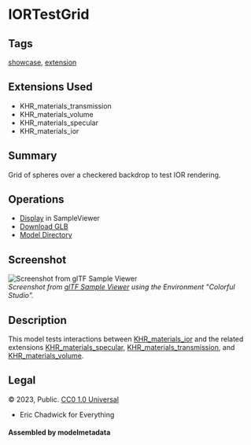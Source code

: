 # IORTestGrid

## Tags

[showcase](../../Models-showcase.md), [extension](../../Models-extension.md)

## Extensions Used

* KHR_materials_transmission
* KHR_materials_volume
* KHR_materials_specular
* KHR_materials_ior

## Summary

Grid of spheres over a checkered backdrop to test IOR rendering.

## Operations

* [Display](https://github.khronos.org/glTF-Sample-Viewer-Release/?model=https://raw.GithubUserContent.com/KhronosGroup/glTF-Sample-Assets/main/./Models/IORTestGrid/glTF-Binary/IORTestGrid.glb) in SampleViewer
* [Download GLB](https://raw.GithubUserContent.com/KhronosGroup/glTF-Sample-Assets/main/./Models/IORTestGrid/glTF-Binary/IORTestGrid.glb)
* [Model Directory](./)

## Screenshot

![Screenshot from glTF Sample Viewer](screenshot/screenshot_Large.jpg)
<br/>_Screenshot from [glTF Sample Viewer](https://github.khronos.org/glTF-Sample-Viewer-Release/) using the Environment "Colorful Studio"._

## Description

This model tests interactions between [KHR_materials_ior](https://github.com/KhronosGroup/glTF/tree/main/extensions/2.0/Khronos/KHR_materials_ior) and the related extensions [KHR_materials_specular](https://github.com/KhronosGroup/glTF/tree/main/extensions/2.0/Khronos/KHR_materials_specular), [KHR_materials_transmission](https://github.com/KhronosGroup/glTF/tree/main/extensions/2.0/Khronos/KHR_materials_transmission), and [KHR_materials_volume](https://github.com/KhronosGroup/glTF/tree/main/extensions/2.0/Khronos/KHR_materials_volume).

## Legal

&copy; 2023, Public. [CC0 1.0 Universal](https://creativecommons.org/publicdomain/zero/1.0/legalcode)

 - Eric Chadwick for Everything

#### Assembled by modelmetadata